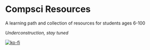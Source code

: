 # Compsci Resources

A learning path and collection of resources for students ages 6-100

_Underconstruction, stay tuned_

[![ko-fi](https://ko-fi.com/img/githubbutton_sm.svg)](https://ko-fi.com/M4M3RJT03)
